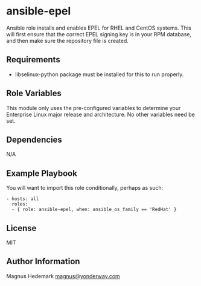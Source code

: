 ansible-epel
========

Ansible role installs and enables EPEL for RHEL and CentOS systems. This will first ensure that the correct EPEL signing key is in your RPM database, and then make sure the repository file is created.

Requirements
------------

* libselinux-python package must be installed for this to run properly.

Role Variables
--------------

This module only uses the pre-configured variables to determine your Enterprise Linux major release and architecture. No other variables need be set.

Dependencies
------------

N/A

Example Playbook
-------------------------

You will want to import this role conditionally, perhaps as such:

	- hosts: all
	  roles:
	  - { role: ansible-epel, when: ansible_os_family == 'RedHat' }


License
-------

MIT

Author Information
------------------

Magnus Hedemark <magnus@yonderway.com>
